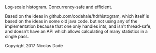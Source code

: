 
Log-scale histogram. Concurrency-safe and efficient.

Based on the ideas in github.com/codahale/hdrhistogram, which itself
is based on the ideas in some old java code. but not using any of the
implementation because that one only handles ints, and isn't thread-safe,
and doesn't have an API which allows calculating of many statistics
in a single pass.

Copyright 2017 Nicolas Dade
